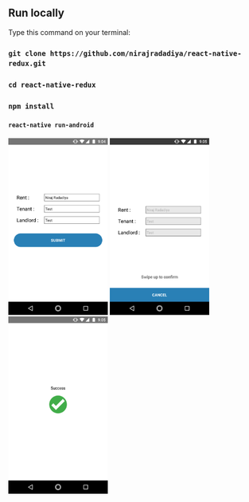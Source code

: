 ## Run locally
Type this command on your terminal:

### `git clone https://github.com/nirajradadiya/react-native-redux.git`
### `cd react-native-redux`
### `npm install`
#### `react-native run-android`

<img src="https://github.com/nirajradadiya/react-native-redux/blob/master/Screenshot_20180523-210501.png" width="200"/> <img src="https://github.com/nirajradadiya/react-native-redux/blob/master/Screenshot_20180523-210507.png" width="200"/> <img src="https://github.com/nirajradadiya/react-native-redux/blob/master/Screenshot_20180523-210517.png" width="200"/>
